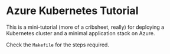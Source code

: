 # Azure Kubernetes Tutorial

This is a mini-tutorial (more of a cribsheet, really) for deploying a Kubernetes cluster and a minimal application stack on Azure.

Check the `Makefile` for the steps required.
